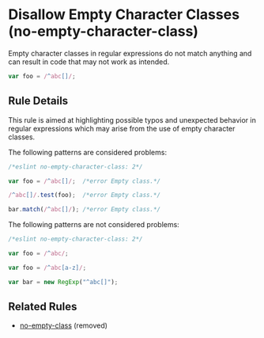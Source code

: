 # Disallow Empty Character Classes (no-empty-character-class)

Empty character classes in regular expressions do not match anything and can result in code that may not work as intended.

```js
var foo = /^abc[]/;
```

## Rule Details

This rule is aimed at highlighting possible typos and unexpected behavior in regular expressions which may arise from the use of empty character classes.

The following patterns are considered problems:

```js
/*eslint no-empty-character-class: 2*/

var foo = /^abc[]/;  /*error Empty class.*/

/^abc[]/.test(foo);  /*error Empty class.*/

bar.match(/^abc[]/); /*error Empty class.*/
```

The following patterns are not considered problems:

```js
/*eslint no-empty-character-class: 2*/

var foo = /^abc/;

var foo = /^abc[a-z]/;

var bar = new RegExp("^abc[]");
```

## Related Rules

* [no-empty-class](no-empty-class.md) (removed)
